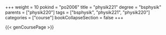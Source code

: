 +++
weight = 10
pokind = "po2006"
title = "physik221"
degree = "bsphysik"
parents = ["physik220"]
tags = ["bsphysik", "physik221", "physik220"]
categories = ["course"]
bookCollapseSection = false
+++

{{< genCoursePage >}}
